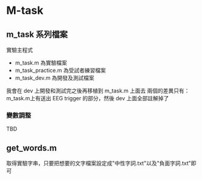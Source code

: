 # M-task
## m_task 系列檔案
實驗主程式
- m_task.m 為實驗檔案
- m_task_practice.m 為受試者練習檔案
- m_task_dev.m 為開發及測試檔案

我會在 dev 上開發和測試完之後再移植到 m_task.m 上面去
兩個的差異只有：m_task.m上有送出 EEG trigger 的部分，然後 dev 上面全部註解掉了
### 變數調整
TBD
## get_words.m
取得實驗字串，只要把想要的文字檔案設定成"中性字詞.txt"以及"負面字詞.txt"即可

